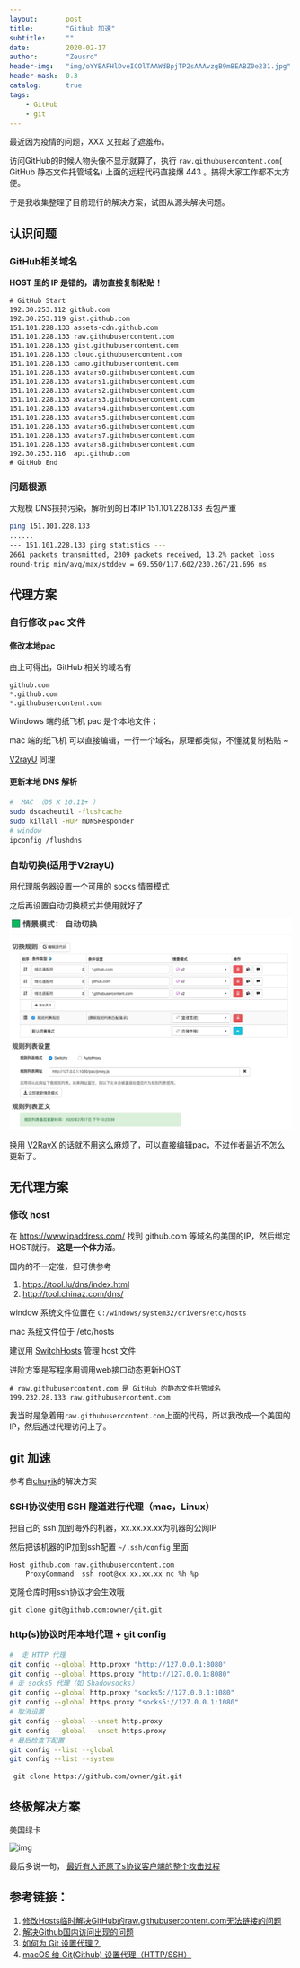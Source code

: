 ```yaml
---
layout:       post
title:        "Github 加速"
subtitle:     ""
date:         2020-02-17
author:       "Zeusro"
header-img:   "img/oYYBAFHlDveICOlTAAWdBpjTP2sAAAvzgB9mBEABZ0e231.jpg"
header-mask:  0.3
catalog:      true
tags:
    - GitHub
    - git
---
```


最近因为疫情的问题，XXX 又拉起了遮羞布。

访问GitHub的时候人物头像不显示就算了，执行 `raw.githubusercontent.com`( GitHub 静态文件托管域名) 上面的远程代码直接爆 443 。搞得大家工作都不太方便。

于是我收集整理了目前现行的解决方案，试图从源头解决问题。

## 认识问题

### GitHub相关域名

**HOST 里的 IP 是错的，请勿直接复制粘贴！**

```host
# GitHub Start
192.30.253.112 github.com
192.30.253.119 gist.github.com
151.101.228.133 assets-cdn.github.com
151.101.228.133 raw.githubusercontent.com
151.101.228.133 gist.githubusercontent.com
151.101.228.133 cloud.githubusercontent.com
151.101.228.133 camo.githubusercontent.com
151.101.228.133 avatars0.githubusercontent.com
151.101.228.133 avatars1.githubusercontent.com
151.101.228.133 avatars2.githubusercontent.com
151.101.228.133 avatars3.githubusercontent.com
151.101.228.133 avatars4.githubusercontent.com
151.101.228.133 avatars5.githubusercontent.com
151.101.228.133 avatars6.githubusercontent.com
151.101.228.133 avatars7.githubusercontent.com
151.101.228.133 avatars8.githubusercontent.com
192.30.253.116  api.github.com
# GitHub End
```

### 问题根源

大规模 DNS挟持污染，解析到的日本IP 151.101.228.133 丢包严重

```bash
ping 151.101.228.133
......
--- 151.101.228.133 ping statistics ---
2661 packets transmitted, 2309 packets received, 13.2% packet loss
round-trip min/avg/max/stddev = 69.550/117.602/230.267/21.696 ms
```

## 代理方案

### 自行修改 pac 文件

#### 修改本地pac

由上可得出，GitHub 相关的域名有

```
github.com
*.github.com
*.githubusercontent.com
```

Windows 端的纸飞机 pac 是个本地文件；

mac 端的纸飞机 可以直接编辑，一行一个域名，原理都类似，不懂就复制粘贴 ~

[V2rayU](https://github.com/yanue/V2rayU) 同理

#### 更新本地 DNS 解析

```bash
#  MAC （OS X 10.11+ ）
sudo dscacheutil -flushcache
sudo killall -HUP mDNSResponder
# window
ipconfig /flushdns
```

### 自动切换(适用于V2rayU)

用代理服务器设置一个可用的 socks 情景模式

之后再设置自动切换模式并使用就好了

![img](/img/in-post/github/SwitchyOmega.jpg)


换用
[V2RayX](https://github.com/Cenmrev/V2RayX/releases)
的话就不用这么麻烦了，可以直接编辑pac，不过作者最近不怎么更新了。


## 无代理方案

### 修改 host

在
https://www.ipaddress.com/
找到 github.com 等域名的美国的IP，然后绑定HOST就行。
**这是一个体力活**。

国内的不一定准，但可供参考
1. https://tool.lu/dns/index.html
1. http://tool.chinaz.com/dns/

window 系统文件位置在 `C:/windows/system32/drivers/etc/hosts`

mac 系统文件位于 /etc/hosts

建议用 [SwitchHosts](https://github.com/oldj/SwitchHosts/releases)
管理 host 文件

进阶方案是写程序用调用web接口动态更新HOST

```
# raw.githubusercontent.com 是 GitHub 的静态文件托管域名
199.232.28.133 raw.githubusercontent.com
```

我当时是急着用`raw.githubusercontent.com`上面的代码，所以我改成一个美国的IP，然后通过代理访问上了。


## git 加速

参考自[chuyik](https://gist.github.com/chuyik)的解决方案


### SSH协议使用 SSH 隧道进行代理（mac，Linux）

把自己的 ssh 加到海外的机器，xx.xx.xx.xx为机器的公网IP

然后把该机器的IP加到ssh配置 `~/.ssh/config` 里面

```
Host github.com raw.githubusercontent.com
    ProxyCommand  ssh root@xx.xx.xx.xx nc %h %p
```

克隆仓库时用ssh协议才会生效哦 

    git clone git@github.com:owner/git.git

### http(s)协议时用本地代理 + git config

```bash
#  走 HTTP 代理
git config --global http.proxy "http://127.0.0.1:8080"
git config --global https.proxy "http://127.0.0.1:8080"
# 走 socks5 代理（如 Shadowsocks）
git config --global http.proxy "socks5://127.0.0.1:1080"
git config --global https.proxy "socks5://127.0.0.1:1080"
# 取消设置
git config --global --unset http.proxy
git config --global --unset https.proxy
# 最后检查下配置
git config --list --global
git config --list --system
```

     git clone https://github.com/owner/git.git


## 终极解决方案

美国绿卡

![img](/img/逃.jpg)

最后多说一句，
[最近有人还原了s协议客户端的整个攻击过程](https://www.leadroyal.cn/?p=1036)

## 参考链接：
1. [修改Hosts临时解决GitHub的raw.githubusercontent.com无法链接的问题](https://www.ioiox.com/archives/62.html)
1. [解决Github国内访问出现的问题](http://rovo98.coding.me/posts/7e3029b3/)
1. [如何为 Git 设置代理？](https://segmentfault.com/q/1010000000118837)
1. [macOS 给 Git(Github) 设置代理（HTTP/SSH）](https://gist.github.com/chuyik/02d0d37a49edc162546441092efae6a1)
